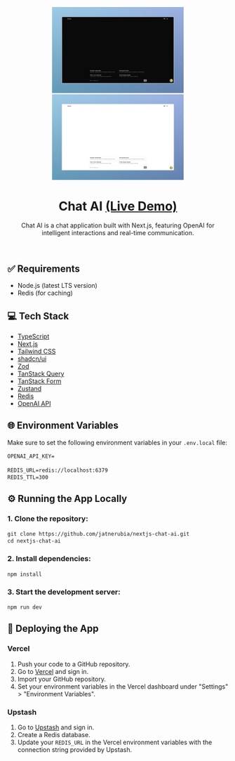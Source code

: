 <p align="center">
  <img src="public/dark.jpeg" width="300" />
  <img src="public/light.jpeg" width="300" />
</p>

<h1 align="center">
  Chat AI
  <a href="https://nextjs-chat-ai-livid.vercel.app/">
    (Live Demo)
  </a>
</h1>

<p align="center">
  Chat AI is a chat application built with Next.js, featuring OpenAI for intelligent interactions and real-time communication.
</p>

<br/>

## ✅ Requirements
- Node.js (latest LTS version)
- Redis (for caching)

## 💻 Tech Stack
- [TypeScript](https://www.typescriptlang.org/)
- [Next.js](https://nextjs.org/)
- [Tailwind CSS](https://tailwindcss.com/)
- [shadcn/ui](https://ui.shadcn.com/)
- [Zod](https://zod.dev/)
- [TanStack Query](https://tanstack.com/query/latest)
- [TanStack Form](https://tanstack.com/form/latest)
- [Zustand](https://zustand-demo.pmnd.rs/)
- [Redis](https://github.com/redis/node-redis)
- [OpenAI API](https://openai.com/api/)

## 🌐 Environment Variables
Make sure to set the following environment variables in your `.env.local` file:
```
OPENAI_API_KEY=

REDIS_URL=redis://localhost:6379
REDIS_TTL=300
```

## ⚙️ Running the App Locally
### 1. Clone the repository:
```
git clone https://github.com/jatnerubia/nextjs-chat-ai.git
cd nextjs-chat-ai
```
### 2. Install dependencies:
```
npm install
```
### 3. Start the development server:
```
npm run dev
```

## 🚀 Deploying the App
### Vercel
1. Push your code to a GitHub repository.
2. Go to [Vercel](https://vercel.com/) and sign in.
3. Import your GitHub repository.
4. Set your environment variables in the Vercel dashboard under "Settings" > "Environment Variables".

### Upstash
1. Go to [Upstash](https://upstash.com/) and sign in.
2. Create a Redis database.
3. Update your `REDIS_URL` in the Vercel environment variables with the connection string provided by Upstash.
